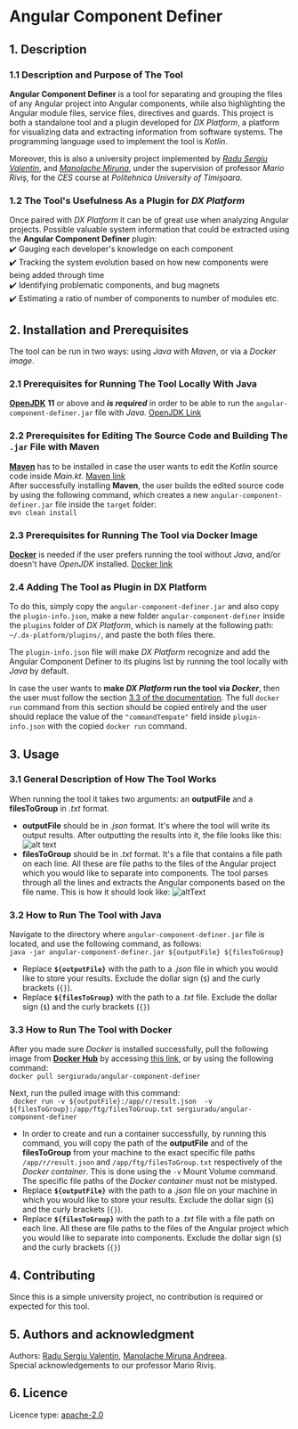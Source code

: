 # Angular Component Definer
## 1. Description
### 1.1 Description and Purpose of The Tool
__Angular Component Definer__ is a tool for separating and grouping the files of any Angular project into Angular components, while also highlighting the Angular module files, service files, directives and guards. This project is both a standalone tool and a plugin developed for _DX Platform_, a platform for visualizing data and extracting information from software systems. The programming language used to implement the tool is _Kotlin_.

Moreover, this is also a university project implemented by [_Radu Sergiu Valentin_](https://github.com/sergiuradu5), and [_Manolache Miruna_](https://github.com/manolachemiruna), under the supervision of professor _Mario Riviş_, for the _CES_ course at _Politehnica University of Timişoara_.
### 1.2 The Tool's Usefulness As a Plugin for _DX Platform_
Once paired with _DX Platform_ it can be of great use when analyzing Angular projects. Possible valuable system information that could be extracted using the __Angular Component Definer__ plugin: \
    ✔️ Gauging each developer's knowledge on each component \
    ✔️ Tracking the system evolution based on how new components were being added through time \
    ✔️ Identifying problematic components, and bug magnets \
    ✔️ Estimating a ratio of number of components to number of modules etc. 

## 2. Installation and Prerequisites
The tool can be run in two ways: using _Java_ with _Maven_, or via a _Docker image_.
### 2.1 Prerequisites for Running The Tool Locally With Java
[**OpenJDK**](https://openjdk.java.net/) **11** or above and ***is required*** in order to be able to run the `angular-component-definer.jar` file with _Java_. [OpenJDK Link](https://openjdk.java.net/)

### 2.2 Prerequisites for Editing The Source Code and Building The `.jar` File with Maven
[**Maven**](https://maven.apache.org/install.html) has to be installed in case the user wants to edit the _Kotlin_ source code inside _Main.kt_. [Maven link](https://maven.apache.org/install.html) \
After successfully installing **Maven**, the user builds the edited source code by using the following command, which creates a new `angular-component-definer.jar` file inside the `target` folder: \
```mvn clean install```

### 2.3 Prerequisites for Running The Tool via Docker Image
[**Docker**](https://docs.docker.com/get-docker/) is needed if the user prefers running the tool without _Java_, and/or doesn't have _OpenJDK_ installed. [Docker link](https://docs.docker.com/get-docker/)

### 2.4 Adding The Tool as Plugin in DX Platform
To do this, simply copy the `angular-component-definer.jar` and also copy the `plugin-info.json`, make a new folder `angular-component-definer` inside the `plugins` folder of _DX Platform_, which is namely at the following path: `~/.dx-platform/plugins/`, and paste the both files there. 

The `plugin-info.json` file will make _DX Platform_ recognize and add the Angular Component Definer to its plugins list by running the tool locally with _Java_ by default.

In case the user wants to **make _DX Platform_ run the tool via _Docker_**, then the user must follow the section [3.3 of the documentation](https://github.com/sergiuradu5/Angular-Component-Definer#33-how-to-run-the-tool-with-docker). The full `docker run` command from this section should be copied entirely and the user should replace the value of the `"commandTempate"` field inside `plugin-info.json` with the copied `docker run` command.

## 3. Usage
### 3.1 General Description of How The Tool Works
When running the tool it takes two arguments: an **outputFile** and a **filesToGroup** in _.txt_ format.
* **outputFile** should be in _.json_ format. It's where the tool will write its output results. After outputting the results into it, the file looks like this:
![alt text](https://lh3.googleusercontent.com/ZfpzCeaM6nrwIlP5v37zCq054U0kUFCXvJ9oQJDL6CgcbkMAiBKqY4f3uxyJIYXBjMHwuFilSTd41N_tZz2kjeyDa-ZcdFj2XfYIXrJfOOrdcxKxqf9JzGpp5HoAxhhnRYjDGSd8R5QkwzoNQTAX4Mm2kJ8CNuwMrMzz-QBEVQHx1SKLHnrrlb2_qKXPFResPJVSUrhJ19K8aZ6DLkfK2-kcj_THwq-IjHU-NWAYhua2SM0mZNV7bC4jhWQso9qEn9_6PIIVrPz-Nw_C4ZcoKMSuUnw1PDabHQCXhWhq1k7pJTsjbtRQJ8o108tAnGH4fUwF8dKZUKb7rEpkNSVZJmU_1aJ3frgdk4UNfAaYx0APn-hl-gzkJTN4jzVZfdCp5CQddGUaCVVO5wHGmmsKrqywKUFUtiXiKvGbr_2HGmhOkNe7O-JciDZ5PyolyDFdmDjMn4FtiArDxXcA0AJC-Ds_MGIgEdo5NtSmqS94mndCE6JtYJmG9QE10HQnXOAbP9_LIGHQcpXVG-2sVA9ow6JkZFkIqjZAQ2NSba9hYjq2ZSAl7rk8wxL3be5cq7zbSggkoks-eYq9y9Jvk65tiP0HroQR-j-eojqM4l5-bXZVJ97LPkLRphIhx2kbHCkQ20-IAhn6GWpxCw4Y_ivRidWybLg0nO3XSuCC1eYACNnQegQOYv87ZEJ8woCOANpkq7dlJlask3M2KkrIIOlFFVLG=w767-h572-no?authuser=0 "An outputFile from Angular Component Definer")
* **filesToGroup** should be in _.txt_ format. It's a file that contains a file path on each line. All these are file paths to the files of the Angular project which you would like to separate into components. The tool parses through all the lines and extracts the Angular components based on the file name. This is how it should look like:
![altText](https://lh3.googleusercontent.com/Sdo-v9XyUVInyThSinYmCuMS6AVFr4AdEXOUTk0DkWQNcTgbTja5SeR6MddKX1IAtb8mqd5cT8KWqRypPkVnioBZ7_eoGx3c-nyYUIDf_xZQ2h1INF68_f93gXVWjNez5y9CefI-O7Z-omU3YwR7qMUgHF3tUQGB0Y14oLFZ3q9hAk9AjEuIt4UzyRFg9ZWOLBFz8AZk396-f-eI7NHkoQAWixeK6Dh0Hdz1LI_B5wHwbadH0jJLfhlnk_Ogm_oQVeCNSA39cFSIgany7pfkOH6BNzVuih1JkvPg3DeATNPqwlr4qwUEoejWb5CVEW9BPo-1-0sBxR-xh7_aaz8HZC8msjVz56rfgyDTpn2wf3ucGyYePwJYY0IgbE585PGlejtCYDSl_fm4eDcbue7Kw39XSeXZj9EC2i-kKA6q71MR0XLN1syxvJBXUmoA0asvOX8LRBbe3EX6lAp01-0wD0EB54gIgBOInbF36BgjRceSAOgVEgqOS-hspCEhrXT6yPCtZ5XokHy_AnkaHhw4SerLc6SOawmSb9xyfkKllF8m91onuaCyndvQl19n_AmVCevCAJkW4n6sYjsD8lPYdmTWMhBGAIgAy6Qy000cBRFAAdk4rFzTttAAh3Gpd8CyTAw_pYvS7jcsQyvzMPFAVKeVpcNhJNlh5CM7e8RHlGQ4AI_1PPeYtrgaJMoBe2XoaGXR9tVPp1CU3ifxNnO5x3j_=w692-h572-no?authuser=0 "A filesToGroup for Angular Component Definer")


### 3.2 How to Run The Tool with Java
Navigate to the directory where `angular-component-definer.jar` file is located, and use the following command, as follows: \
    ```java -jar angular-component-definer.jar ${outputFile} ${filesToGroup}```
* Replace **`${outputFile}`** with the path to a _.json_ file in which you would like to store your results. Exclude the dollar sign (`$`) and the curly brackets (`{}`).
* Replace **`${filesToGroup}`** with the path to a _.txt_ file. Exclude the dollar sign (`$`) and the curly brackets (`{}`) 

### 3.3 How to Run The Tool with Docker
After you made sure _Docker_ is installed successfully, pull the following image from [**Docker Hub**](https://hub.docker.com/r/sergiuradu/angular-component-definer) by accessing [this link](https://hub.docker.com/r/sergiuradu/angular-component-definer), or by using the following command: \
    ```docker pull sergiuradu/angular-component-definer```

Next, run the pulled image with this command: \
    ```
    docker run -v ${outputFile}:/app/r/result.json 
    -v ${filesToGroup}:/app/ftg/filesToGroup.txt sergiuradu/angular-component-definer```
* In order to create and run a container successfully, by running this command, you will copy the path of the **outputFile** and of the **filesToGroup** from your machine to the exact specific file paths `/app/r/result.json` and `/app/ftg/filesToGroup.txt` respectively of the _Docker container_. This is done using the `-v` Mount Volume command. The specific file paths of the _Docker container_ must not be mistyped.
* Replace **`${outputFile}`** with the path to a _.json_ file on your machine in which you would like to store your results. Exclude the dollar sign (`$`) and the curly brackets (`{}`).
* Replace **`${filesToGroup}`** with the path to a _.txt_ file with a file path on each line. All these are file paths to the files of the Angular project which you would like to separate into components. Exclude the dollar sign (`$`) and the curly brackets (`{}`)

##   4. Contributing
Since this is a simple university project, no contribution is required or expected for this tool.

##  5. Authors and acknowledgment
Authors: [Radu Sergiu Valentin](https://github.com/sergiuradu5), [Manolache Miruna Andreea](https://github.com/manolachemiruna). \
Special acknowledgements to our professor Mario Riviş.

## 6. Licence
Licence type: [apache-2.0](https://github.com/sergiuradu5/Angular-Component-Definer/blob/master/LICENCE)
